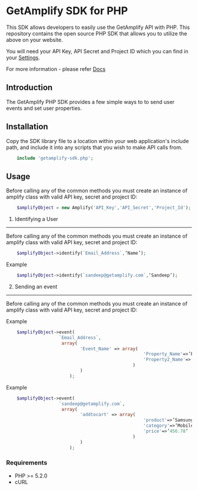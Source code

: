 GetAmplify SDK for PHP
======================

This SDK allows developers to easily use the GetAmplify API with PHP. This repository contains the open source PHP SDK that allows you to utilize the above on your website. 

You will need your API Key, API Secret and Project ID which you can find in your [Settings](http://getamplify.com/configurations/settings/api-key).

For more information - please refer [Docs](http://getamplify.com/learn/product-guide/) 

Introduction
------------

The GetAmplify PHP SDK provides a few simple ways to to send user events and set user properties.

Installation
------------

Copy the SDK library file to a location within your web application's include path, and include it into any scripts that you wish to make API calls from.

```php
    include 'getamplify-sdk.php';
````

Usage
-----
Before calling any of the common methods you must create an instance of amplify class with valid API key, secret and project ID:

```php  
    $amplifyObject = new Amplify('API_Key','API_Secret','Project_Id');
````

1. Identifying a User
---------------------
Before calling any of the common methods you must create an instance of amplify class with valid API key, secret and project ID:

```php  
    $amplifyObject->identify(`Email_Address`,‘Name’);
````

Example
```php  
    $amplifyObject->identify(`sandeep@getamplify.com`,‘Sandeep’);
````

2. Sending an event
-------------------
Before calling any of the common methods you must create an instance of amplify class with valid API key, secret and project ID:

Example
```php  
    $amplifyObject->event(
                    `Email_Address`,
                     array(
                            'Event_Name' => array(
                                                    'Property_Name'=>’Property_Value’,
                                                    'Property2_Name'=>’Property2_Value’
                                                )
                            )
                        );
````

Example
```php  
    $amplifyObject->event(
                    `sandeep@getamplify.com`,
                     array(
                            'addtocart' => array(
                                                    'product'=>’Samsung Note2’,
                                                    'category'=>’Mobile’,
                                                    'price'=>’456.78’
                                                )
                            )
                        );
````

### Requirements
* PHP >= 5.2.0
* cURL
